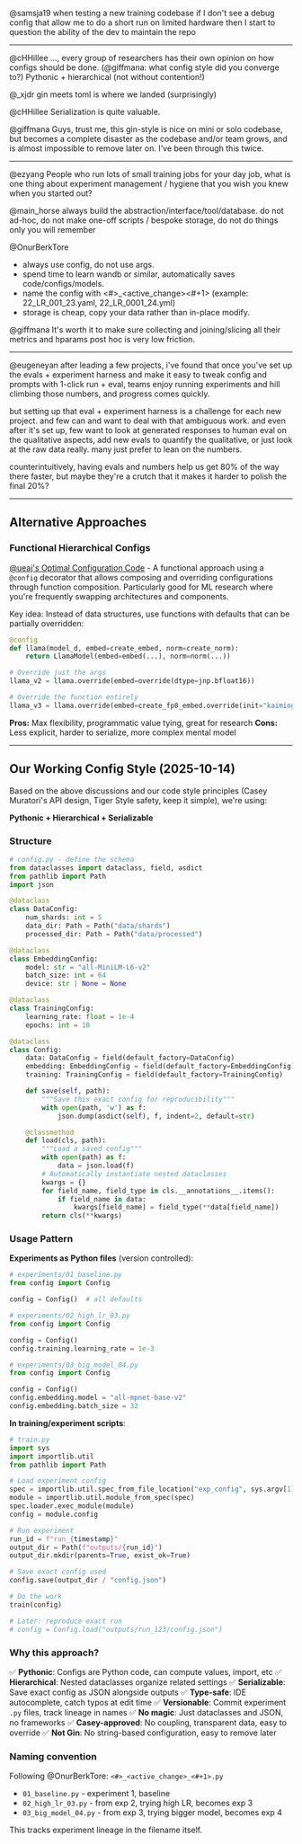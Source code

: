 @samsja19
when testing a new training codebase if I don't see a debug config that allow me to do a short run on limited hardware then I start to question the ability of the dev to maintain the repo

---

@cHHillee
..., every group of researchers has their own opinion on how configs should be done.
(@giffmana: what config style did you converge to?)
Pythonic + hierarchical (not without contention!)

@_xjdr
gin meets toml is where we landed (surprisingly)

@cHHillee
Serialization is quite valuable.

@giffmana
Guys, trust me, this gin-style is nice on mini or solo codebase, but becomes a complete disaster as the codebase and/or team grows, and is almost impossible to remove later on. I've been through this twice.


---

@ezyang
People who run lots of small training jobs for your day job, what is one thing about experiment management / hygiene that you wish you knew when you started out?

@main_horse
always build the abstraction/interface/tool/database. do not ad-hoc, do not make one-off scripts / bespoke storage, do not do things only you will remember

@OnurBerkTore
- always use config, do not use args.
- spend time to learn wandb or similar, automatically saves code/configs/models.
- name the config with <#>_<active_change><#+1> (example: 22_LR_001_23.yaml, 22_LR_0001_24.yml)
- storage is cheap, copy your data rather than in-place modify.

@giffmana
It's worth it to make sure collecting and joining/slicing all their metrics and hparams post hoc is very low friction.


---

@eugeneyan
after leading a few projects, i've found that once you've set up the evals + experiment harness and make it easy to tweak config and prompts with 1-click run + eval, teams enjoy running experiments and hill climbing those numbers, and progress comes quickly.

but setting up that eval + experiment harness is a challenge for each new project. and few can and want to deal with that ambiguous work. and even after it's set up, few want to look at generated responses to human eval on the qualitative aspects, add new evals to quantify the qualitative, or just look at the raw data really. many just prefer to lean on the numbers.

counterintuitively, having evals and numbers help us get 80% of the way there faster, but maybe they're a crutch that it makes it harder to polish the final 20%?

---

## Alternative Approaches

### Functional Hierarchical Configs

[@ueaj's Optimal Configuration Code](https://publish.obsidian.md/ueaj/Machine+Learning/Pretraining/Optimal+Configuration+Code) - A functional approach using a `@config` decorator that allows composing and overriding configurations through function composition. Particularly good for ML research where you're frequently swapping architectures and components.

Key idea: Instead of data structures, use functions with defaults that can be partially overridden:
```python
@config
def llama(model_d, embed=create_embed, norm=create_norm):
    return LlamaModel(embed=embed(...), norm=norm(...))

# Override just the args
llama_v2 = llama.override(embed=override(dtype=jnp.bfloat16))

# Override the function entirely
llama_v3 = llama.override(embed=create_fp8_embed.override(init="kaiming"))
```

**Pros:** Max flexibility, programmatic value tying, great for research
**Cons:** Less explicit, harder to serialize, more complex mental model

---

## Our Working Config Style (2025-10-14)

Based on the above discussions and our code style principles (Casey Muratori's API design, Tiger Style safety, keep it simple), we're using:

**Pythonic + Hierarchical + Serializable**

### Structure
```python
# config.py - define the schema
from dataclasses import dataclass, field, asdict
from pathlib import Path
import json

@dataclass
class DataConfig:
    num_shards: int = 5
    data_dir: Path = Path("data/shards")
    processed_dir: Path = Path("data/processed")

@dataclass
class EmbeddingConfig:
    model: str = "all-MiniLM-L6-v2"
    batch_size: int = 64
    device: str | None = None

@dataclass
class TrainingConfig:
    learning_rate: float = 1e-4
    epochs: int = 10

@dataclass
class Config:
    data: DataConfig = field(default_factory=DataConfig)
    embedding: EmbeddingConfig = field(default_factory=EmbeddingConfig)
    training: TrainingConfig = field(default_factory=TrainingConfig)

    def save(self, path):
        """Save this exact config for reproducibility"""
        with open(path, 'w') as f:
            json.dump(asdict(self), f, indent=2, default=str)

    @classmethod
    def load(cls, path):
        """Load a saved config"""
        with open(path) as f:
            data = json.load(f)
        # Automatically instantiate nested dataclasses
        kwargs = {}
        for field_name, field_type in cls.__annotations__.items():
            if field_name in data:
                kwargs[field_name] = field_type(**data[field_name])
        return cls(**kwargs)
```

### Usage Pattern

**Experiments as Python files** (version controlled):
```python
# experiments/01_baseline.py
from config import Config

config = Config()  # all defaults

# experiments/02_high_lr_03.py
from config import Config

config = Config()
config.training.learning_rate = 1e-3

# experiments/03_big_model_04.py
from config import Config

config = Config()
config.embedding.model = "all-mpnet-base-v2"
config.embedding.batch_size = 32
```

**In training/experiment scripts**:
```python
# train.py
import sys
import importlib.util
from pathlib import Path

# Load experiment config
spec = importlib.util.spec_from_file_location("exp_config", sys.argv[1])
module = importlib.util.module_from_spec(spec)
spec.loader.exec_module(module)
config = module.config

# Run experiment
run_id = f"run_{timestamp}"
output_dir = Path(f"outputs/{run_id}")
output_dir.mkdir(parents=True, exist_ok=True)

# Save exact config used
config.save(output_dir / "config.json")

# Do the work
train(config)

# Later: reproduce exact run
# config = Config.load("outputs/run_123/config.json")
```

### Why this approach?

✅ **Pythonic**: Configs are Python code, can compute values, import, etc
✅ **Hierarchical**: Nested dataclasses organize related settings
✅ **Serializable**: Save exact config as JSON alongside outputs
✅ **Type-safe**: IDE autocomplete, catch typos at edit time
✅ **Versionable**: Commit experiment `.py` files, track lineage in names
✅ **No magic**: Just dataclasses and JSON, no frameworks
✅ **Casey-approved**: No coupling, transparent data, easy to override
✅ **Not Gin**: No string-based configuration, easy to remove later

### Naming convention
Following @OnurBerkTore: `<#>_<active_change>_<#+1>.py`
- `01_baseline.py` - experiment 1, baseline
- `02_high_lr_03.py` - from exp 2, trying high LR, becomes exp 3
- `03_big_model_04.py` - from exp 3, trying bigger model, becomes exp 4

This tracks experiment lineage in the filename itself.
